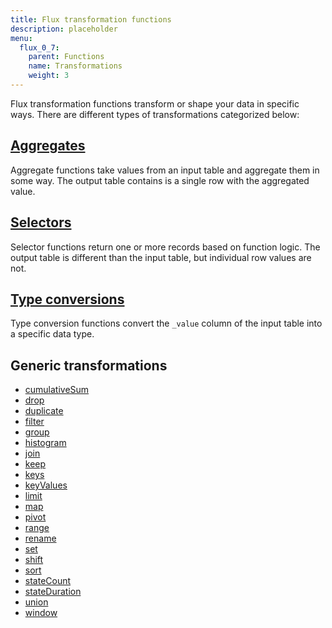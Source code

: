 ```yaml
---
title: Flux transformation functions
description: placeholder
menu:
  flux_0_7:
    parent: Functions
    name: Transformations
    weight: 3
---
```


Flux transformation functions transform or shape your data in specific ways.
There are different types of transformations categorized below:

## [Aggregates](./aggregates)
Aggregate functions take values from an input table and aggregate them in some way.
The output table contains is a single row with the aggregated value.

## [Selectors](./selectors)
Selector functions return one or more records based on function logic.
The output table is different than the input table, but individual row values are not.

## [Type conversions](./type-conversions)
Type conversion functions convert the `_value` column of the input table into a specific data type.

## Generic transformations
- [cumulativeSum](./cumulativesum)
- [drop](./drop)
- [duplicate](./duplicate)
- [filter](./filter)
- [group](./group)
- [histogram](./histogram)
- [join](./join)
- [keep](./keep)
- [keys](./keys)
- [keyValues](./keyvalues)
- [limit](./limit)
- [map](./map)
- [pivot](./pivot)
- [range](./range)
- [rename](./rename)
- [set](./set)
- [shift](./shift)
- [sort](./sort)
- [stateCount](./statecount)
- [stateDuration](./stateduration)
- [union](./union)
- [window](./window)
